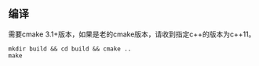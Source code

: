 ## 编译

需要cmake 3.1+版本，如果是老的cmake版本，请收到指定c++的版本为c++11。

```
mkdir build && cd build && cmake ..
make
```

